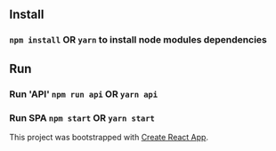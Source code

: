 ## Install

### `npm install` OR `yarn` to install node modules dependencies

## Run

### Run 'API' `npm run api` OR `yarn api`

### Run SPA `npm start` OR `yarn start`

This project was bootstrapped with [Create React App](https://github.com/facebook/create-react-app).
